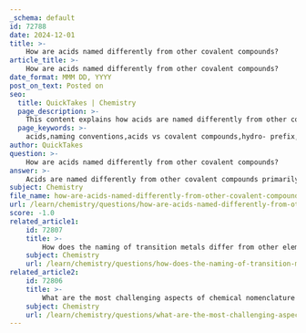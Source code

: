 ```yaml
---
_schema: default
id: 72788
date: 2024-12-01
title: >-
    How are acids named differently from other covalent compounds?
article_title: >-
    How are acids named differently from other covalent compounds?
date_format: MMM DD, YYYY
post_on_text: Posted on
seo:
  title: QuickTakes | Chemistry
  page_description: >-
    This content explains how acids are named differently from other covalent compounds, detailing the use of prefixes, suffixes, and naming based on anions, including specific examples for clarity.
  page_keywords: >-
    acids,naming conventions,acids vs covalent compounds,hydro- prefix,ionic names,polyatomic ions,binary acids,oxoacids,chemical nomenclature
author: QuickTakes
question: >-
    How are acids named differently from other covalent compounds?
answer: >-
    Acids are named differently from other covalent compounds primarily due to their unique properties and the presence of hydrogen ions when dissolved in water. Here are the key distinctions in naming acids compared to other covalent compounds:\n\n1. **Prefix and Suffix Usage**: When naming binary acids (which consist of hydrogen and one other nonmetal element), the naming convention involves adding the prefix "hydro-" to the base name of the nonmetal and replacing the suffix "-ide" with "-ic." For example, hydrogen chloride (HCl) becomes hydrochloric acid when dissolved in water.\n\n2. **Anion-Based Naming**: The name of an acid is derived from the name of its anion. For instance, if the anion is a polyatomic ion ending in "-ate," the acid name will replace "-ate" with "-ic" and add "acid" at the end. Conversely, if the anion ends in "-ite," it will be replaced with "-ous." For example, the nitrate ion (NO₃⁻) corresponds to nitric acid (HNO₃), while the nitrite ion (NO₂⁻) corresponds to nitrous acid (HNO₂).\n\n3. **Binary Acids**: For binary acids, which are acids formed from hydrogen and one other element, the naming follows a specific formula: Hydro- + base name of the nonmetal + -ic + acid. For example, HBr is named hydrobromic acid.\n\n4. **Oxoacids**: Acids that contain hydrogen, oxygen, and another element (often referred to as oxoacids) are named based on the polyatomic ions they contain. For example, H₂SO₄, which contains the sulfate ion (SO₄²⁻), is named sulfuric acid, while H₂SO₃, containing the sulfite ion (SO₃²⁻), is named sulfurous acid.\n\nThese naming conventions highlight the distinct nature of acids in chemistry, particularly their ability to release hydrogen ions (H⁺) in aqueous solutions, which is a defining characteristic that sets them apart from other covalent compounds.
subject: Chemistry
file_name: how-are-acids-named-differently-from-other-covalent-compounds.md
url: /learn/chemistry/questions/how-are-acids-named-differently-from-other-covalent-compounds
score: -1.0
related_article1:
    id: 72807
    title: >-
        How does the naming of transition metals differ from other elements?
    subject: Chemistry
    url: /learn/chemistry/questions/how-does-the-naming-of-transition-metals-differ-from-other-elements
related_article2:
    id: 72806
    title: >-
        What are the most challenging aspects of chemical nomenclature for students?
    subject: Chemistry
    url: /learn/chemistry/questions/what-are-the-most-challenging-aspects-of-chemical-nomenclature-for-students
---
```


&nbsp;